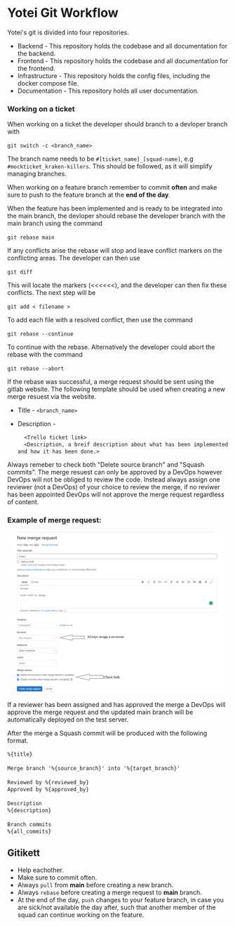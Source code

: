 <h1>Yotei Git Workflow</h1>

Yotei's git is divided into four repositories.
- Backend - This repository holds the codebase and all documentation for the backend.
- Frontend - This repository holds the codebase and all documentation for the frontend.
- Infrastructure - This repository holds the config files, including the docker compose file.
- Documentation - This repository holds all user documentation.

<h3>Working on a ticket</h3>
When working on a ticket the developer should branch to a devloper branch with 

`git switch -c <branch_name>`

The branch name needs to be `#[ticket_name]_[squad-name]`, e.g `#mockticket_kraken-killers`. This should be followed, as it will simplify managing branches.

When working on a feature branch remember to commit **often** and make sure to push to the feature branch at the **end of the day**.

When the feature has been implemented and is ready to be integrated into the main branch, the devloper should rebase the developer branch with the main branch using the command

`git rebase main`

If any conflicts arise the rebase will stop and leave conflict markers on the conflicting areas. The developer can then use 

`git diff`

This will locate the markers (<<<<<<), and the developer can then fix these conflicts. The next step will be

`git add < filename >`

To add each file with a resolved conflict, then use the command

`git rebase --continue`  

To continue with the rebase. Alternatively the developer could abort the rebase with the command

`git rebase --abort`

If the rebase was successful, a merge request should be sent using the gitlab website. The following template should be used when creating a new merge resuest via the website.
- Title - `<branch_name>`
- Description - 
        
        <Trello ticket link>
        <Description, a breif description about what has been implemented and how it has been done.> 
Always remeber to check both "Delete source branch" and "Squash commits".
The merge resuest can only be approved by a DevOps however DevOps will not be obliged to review the code. Instead always assign one reviewer (not a DevOps) of your choice to review the merge, if no reviwer has been appointed DevOps will not approve the merge request regardless of content. 

### Example of merge request:
![Exempel på merge request](images/git.png)

If a reviewer has been assigned and has approved the merge a DevOps will approve the merge request and the updated main branch will be automatically deployed on the test server.

After the merge a Squash commit will be produced with the following format.

    %{title}

    Merge branch '%{source_branch}' into '%{target_branch}'

    Reviewed by %{reviewed_by}
    Approved by %{approved_by}

    Description
    %{description}

    Branch commits
    %{all_commits}


## Gitikett
- Help eachother.
- Make sure to commit often.
- Always `pull` from **main** before creating a new branch.
- Always `rebase` before creating a merge request to **main** branch.
- At the end of the day, `push` changes to your feature branch, in case you are sick/not available the day after, such that another member of the squad can continue working on the feature.



                
    
